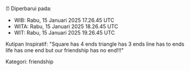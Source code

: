 ⏰ Diperbarui pada:
- WIB: Rabu, 15 Januari 2025 17.26.45 UTC
- WITA: Rabu, 15 Januari 2025 18.26.45 UTC
- WIT: Rabu, 15 Januari 2025 19.26.45 UTC

Kutipan Inspiratif:
"Square has 4 ends triangle has 3 ends line has to ends life has one end but our friendship has no end!!!"


Kategori: friendship

